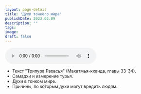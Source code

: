 ```yaml
---
layout: page-detail
title: "Духи тонкого мира"
publishDate: 2023.03.09
description: ""
tags:
image:
draft: false
---
```


<audio title="2023.03.09 - Духи тонкого мира.mp3" src="https://filer-api.advayta.org/v1.0/public/files/73437" controls=""></audio>

* Текст "Трипура Рахасья" (Махатмья-кханда, главы 33-34).
* Самадхи и измерение турья.
* Духи в тонком мире.
* Причины, по которым духи могут вредить людям.

  
